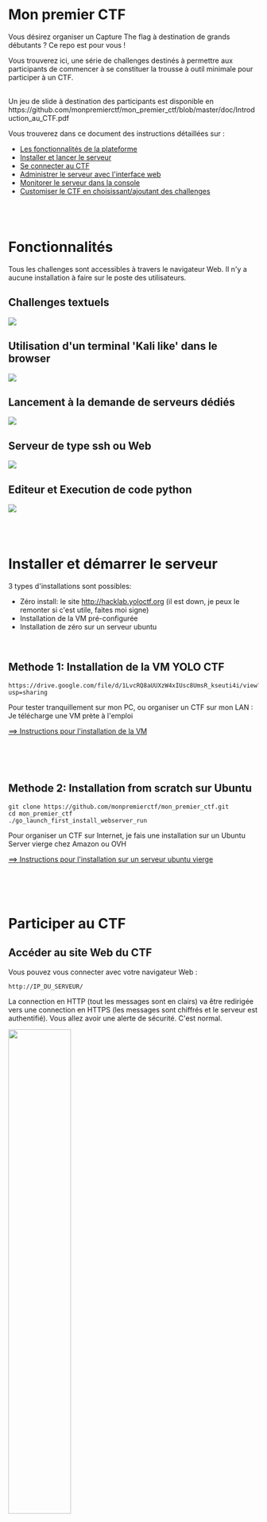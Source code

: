 # Mon premier CTF



Vous désirez organiser un Capture The flag à destination de grands débutants ? Ce repo est pour vous !

Vous trouverez ici, une série de challenges destinés à permettre aux participants de commencer à se constituer la trousse à outil minimale pour participer à un CTF.


</br>
Un jeu de slide à destination des participants est disponible en https://github.com/monpremierctf/mon_premier_ctf/blob/master/doc/Introduction_au_CTF.pdf

</br>

Vous trouverez dans ce document des instructions détaillées sur :

- [Les fonctionnalités de la plateforme](#Fonctionnalités)
- [Installer et lancer le serveur](#Installer-et-démarrer-le-serveur)
- [Se connecter au CTF](#Participer-au-CTF)
- [Administrer le serveur avec l'interface web](#Administrer-le-CTF)
- [Monitorer le serveur dans la console](#Monitorer)
- [Customiser le CTF en choisissant/ajoutant des challenges](#Customisation)



</br>
</br>

# Fonctionnalités

Tous les challenges sont accessibles à travers le navigateur Web.
Il n'y a aucune installation à faire sur le poste des utilisateurs.


## Challenges textuels

![](doc/screenshot/challenge_text.png)


## Utilisation d'un terminal 'Kali like' dans le browser

![](doc/screenshot/challenge_xterm.png)


## Lancement à la demande de serveurs dédiés

![](doc/screenshot/challenge_server.png)


## Serveur de type ssh ou Web

![](doc/screenshot/challenge_sqli.png)


## Editeur et Execution de code python

![](doc/screenshot/challenge_python.png)


</br>
</br>

# Installer et démarrer le serveur

3 types d'installations sont possibles:

- Zéro install: le site http://hacklab.yoloctf.org  (il est down, je peux le remonter si c'est utile, faites moi signe)
- Installation de la VM pré-configurée
- Installation de zéro sur un serveur ubuntu

</br>


## Methode 1: Installation de la VM YOLO CTF

```
https://drive.google.com/file/d/1LvcRQ8aUUXzW4xIUsc8UmsR_kseuti4i/view?usp=sharing
```

Pour tester tranquillement sur mon PC, ou organiser un CTF sur mon LAN : Je télécharge une VM prète à l'emploi

[==> Instructions pour l'installation de la VM](doc/install_vm.md)


</br>
</br>
</br>

## Methode 2: Installation from scratch sur Ubuntu

```
git clone https://github.com/monpremierctf/mon_premier_ctf.git
cd mon_premier_ctf
./go_launch_first_install_webserver_run
```

Pour organiser un CTF sur Internet, je fais une installation sur un Ubuntu Server vierge chez Amazon ou OVH


[==> Instructions pour l'installation sur un serveur ubuntu vierge](doc/install_ubuntu.md)


</br>
</br>
</br>



# Participer au CTF


## Accéder au site Web du CTF

Vous pouvez vous connecter avec votre navigateur Web : 
```
http://IP_DU_SERVEUR/
```

La connection en HTTP (tout les messages sont en clairs) va être redirigée vers une connection en HTTPS (les messages sont chiffrés et le serveur est authentifié).
Vous allez avoir une alerte de sécurité. C'est normal.


<img src="doc/screenshot/site_alerte_firefox.png" width="50%" height="50%">

Le serveur Web a généré ses propres certificats pour utiliser une liaison HTTPS (HTTP Sécurisée). L'alerte vous prévient qu'aucune autorité de certification 'officielle' ne valide les clefs de sécurité de ce site, et qu'il peut donc y a donc un risque.


<img src="doc/screenshot/site_alerte_firefox_accept.png" width="50%" height="50%">

Il faut ajouter une exception  pour accepter le certificat non signé qui est présenté par le site.
Cliquez sur [ Accepter le risque et poursuivre]

Sur un autre navigateur (chrome, explorer..) ou si vous avez un antivirus installé le message peut être différent. Mais le principe reste le même. Il faut accepter de prendre le risque de reconnaitre le certificat autosigné du site.


<img src="doc/screenshot/site_alerte_bitdefender.jpg" width="50%" height="50%">







</br>
</br>
</br>



# Administrer le CTF

## Se logguer avec le compte Admin

![](doc/screenshot/localhost_login_admin.png)

Le mot de passe du compte admin est donné dans le terminal:
- admin
- lvlwxnjygeycmias

</br>

## Changer le mot de passe du compte Admin

Le mot de passe étant prédéfini sur la VM, il est nécessaire de le changer :
![](doc/screenshot/localhost_profile_tab.png)

Allez sur l'onglet 'Mon Compte' dans la table des matières en bas à gauche.
Définissez un nouveau mot de passe et cliquez [Change].

</br>


## Monitoring light

![](doc/screenshot/localhost_admin.png)

L'onglet [Admin] en bas à gauche permet de voir :
- Le nombre de sessions actives
- Le nombre d'utilisateurs
- Les flags soumis par les utilisateurs
- Les containers démarrés par les utilisateurs

</br>


## Reseter les Flags

![](doc/screenshot/localhost_admin.png)

Dès l'instant ou le serveur est démarré, les participants peuvent commencer à valider les flags.
Vous pouvez aussi vouloir tester un peu. Le lien [ClearFlags] en bas de page permet d'effacer tous les flags validés.

</br>


## Consultez les feedbacks

L'onglet Feedback est à utiliser pour obtenir un retour des utilisateurs en fin de CTF, et permet de détailler un problème rencontré sur le site ou un challenge.


</br>
</br>
</br>


# Monitorer

## Monitoring du serveur et de ses containers

Une fois que votre serveur tourne, c'est une bonne idée de surveiller ce qui se passe et vérifier la mémoire libre, la charge du CPU et la place restante sur le disque.

#### Liste des containers

![](doc/screenshot/VM_docker.jpg)

```
docker ps --format '{{.Names}}'
```

#### Consommation CPU et mémoire par les containers

![](doc/screenshot/VM_stats.jpg)

```
docker stats --format "table {{.Container}}\t{{.CPUPerc}}\t{{.MemUsage}}"
```

#### Analyse de logs

```
# docker logs challenge-box-provider
```

#### Monitoring global en interface web sur http://localhost:8888

````
chmod a+x tools/monitor.sh
tools/monitor.sh
````


</br>
</br>

# Customisation

Pour ajouter des challenges jetez un oeil à : [doc/create_new_challenges.md](doc/create_new_challenges.md)





Enjoy !
